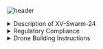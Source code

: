 ![header](https://capsule-render.vercel.app/api?type=waving&text=XV:‎%20%20%20Swarm-2024&animation=fadeIn&color=gradient&fontColor=000000&customColorList=2&height=150)
<details>  
    <summary>Description of XV-Swarm-24</summary>

        The objective of this class was to create and program swarm drones ourselves. For the first few weeks of class we worked on building the drones using a parts kit. In order to legally fly the drone, we needed approval for multiple FAA and school district waivers, some of which had to be revised. We also created the necessary code from scratch, including the keyboard and flexstick controls, the communications from the arduino to the flight controller, the access point, and the base station.
</details>

<details> 
    <summary>Regulatory Compliance</summary>

    - FAA Multi Waiver
    - RSD Multi Waiver
    - § 107.35 – Operation of Multiple Small UAS
    - Register With FAA
    - Register RSD with ODA
    - Request Fria 

</details>

<details>
    <summary>Drone Building Instructions
    </summary>
    <details>
        <summary>
            Frame Construction
        </summary>
    </details>
    <details>
        <summary>Wiring!</summary>
    </details>
    <details>
        <summary>Code installation and Configuration</summary>
            <details>
                <summary>Code</summary>
                
                [Code Instructions](https://github.com/Kbratland/DronSbusCod/blob/main/CodeInstall.md)
                
            </details>
            <details>
                <summary>Configuration</summary>
            </details>
    </details>
</details>

